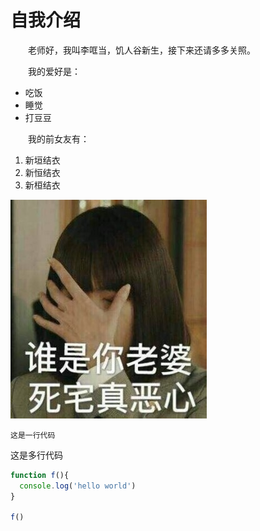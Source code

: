 # 自我介绍
&emsp;&emsp;老师好，我叫李哐当，饥人谷新生，接下来还请多多关照。


&emsp;&emsp;我的爱好是：
* 吃饭
* 睡觉
* 打豆豆
  
&emsp;&emsp;我的前女友有：
1. 新垣结衣
2. 新恒结衣
3. 新桓结衣

![死宅真恶心](otakunowife.jpeg)


`这是一行代码`


这是多行代码
```javascript
function f(){
  console.log('hello world')
}

f()
```